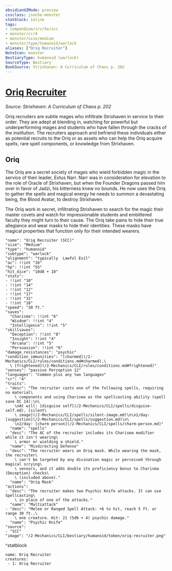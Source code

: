 ```yaml
---
obsidianUIMode: preview
cssclass: json5e-monster
statblock: inline
tags:
- compendium/src/5e/scc
- monster/cr/4
- monster/size/medium
- monster/type/humanoid/warlock
aliases: ["Oriq Recruiter"]
NoteIcon: monster
BestiaryType: humanoid (warlock)
SourceType: Bestiary
BookSource: Strixhaven: A Curriculum of Chaos p. 202
---
```

# [Oriq Recruiter](2-Mechanics/CLI/bestiary/humanoid/oriq-recruiter-scc.md)
*Source: Strixhaven: A Curriculum of Chaos p. 202*  

Oriq recruiters are subtle mages who infiltrate Strixhaven in service to their order. They are adept at blending in, watching for powerful but underperforming mages and students who have fallen through the cracks of the institution. The recruiters approach and befriend these individuals either as potential recruits to the Oriq or as assets who can help the Oriq acquire spells, rare spell components, or knowledge from Strixhaven.

## Oriq

The Oriq are a secret society of mages who wield forbidden magic in the service of their leader, Extus Narr. Narr was in consideration for elevation to the role of Oracle of Strixhaven, but when the Founder Dragons passed him over in favor of Jadzi, his bitterness knew no bounds. He now uses the Oriq to gather the spells and magical energy he needs to summon a devastating being, the Blood Avatar, to destroy Strixhaven.

The Oriq work in secret, infiltrating Strixhaven to search for the magic their master covets and watch for impressionable students and embittered faculty they might turn to their cause. The Oriq take pains to hide their true allegiance and wear masks to hide their identities. These masks have magical properties that function only for their intended wearers.

```statblock
"name": "Oriq Recruiter (SCC)"
"size": "Medium"
"type": "humanoid"
"subtype": "warlock"
"alignment": "typically  Lawful Evil"
"ac": !!int "16"
"hp": !!int "55"
"hit_dice": "10d8 + 10"
"stats":
- !!int "10"
- !!int "14"
- !!int "12"
- !!int "17"
- !!int "15"
- !!int "18"
"speed": "30 ft."
"saves":
  "Charisma": !!int "6"
  "Wisdom": !!int "4"
  "Intelligence": !!int "5"
"skillsaves":
  "Deception": !!int "8"
  "Insight": !!int "4"
  "Arcana": !!int "5"
  "Persuasion": !!int "6"
"damage_resistances": "psychic"
"condition_immunities": "[charmed](/2-Mechanics/CLI/rules/conditions.md#charmed),\
  \ [frightened](/2-Mechanics/CLI/rules/conditions.md#frightened)"
"senses": "passive Perception 12"
"languages": "Common plus any two languages"
"cr": "4"
"traits":
- "desc": "The recruiter casts one of the following spells, requiring no material\
    \ components and using Charisma as the spellcasting ability (spell save DC 14):\n\
    \nAt will: [disguise self](/2-Mechanics/CLI/spells/disguise-self.md), [silent\
    \ image](/2-Mechanics/CLI/spells/silent-image.md)\n\n1/day: [suggestion](/2-Mechanics/CLI/spells/suggestion.md)\n\
    \n2/day: [charm person](/2-Mechanics/CLI/spells/charm-person.md)"
  "name": "spells"
- "desc": "The AC of the recruiter includes its Charisma modifier while it isn't wearing\
    \ armor or wielding a shield."
  "name": "Misdirecting Defense"
- "desc": "The recruiter wears an Oriq mask. While wearing the mask, the recruiter\
    \ can't be targeted by any divination magic or perceived through magical scrying\
    \ sensors, and it adds double its proficiency bonus to Charisma (Deception) checks\
    \ (included above)."
  "name": "Oriq Mask"
"actions":
- "desc": "The recruiter makes two Psychic Knife attacks. It can use Spellcasting\
    \ in place of one of the attacks."
  "name": "Multiattack"
- "desc": "Melee or Ranged Spell Attack: +6 to hit, reach 5 ft. or range 30 ft.,\
    \ one creature. Hit: 21 (5d6 + 4) psychic damage."
  "name": "Psychic Knife"
"source":
- "SCC"
"image": "/2-Mechanics/CLI/bestiary/humanoid/token/oriq-recruiter.png"
```
^statblock

```encounter-table
name: Oriq Recruiter
creatures:
 - 1: Oriq Recruiter
```